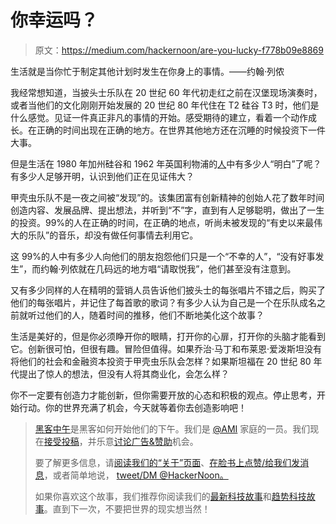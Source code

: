 # 你幸运吗？

> 原文：<https://medium.com/hackernoon/are-you-lucky-f778b09e8869>

生活就是当你忙于制定其他计划时发生在你身上的事情。——约翰·列侬

我经常想知道，当披头士乐队在 20 世纪 60 年代初走红之前在汉堡现场演奏时，或者当他们的文化刚刚开始发展的 20 世纪 80 年代住在 T2 硅谷 T3 时，他们是什么感觉。见证一件真正非凡的事情的开始。感受期待的建立，看着一个动作成长。在正确的时间出现在正确的地方。在世界其他地方还在沉睡的时候投资下一件大事。

但是生活在 1980 年加州硅谷和 1962 年英国利物浦的[人](https://hackernoon.com/tagged/people)中有多少人“明白”了呢？有多少人足够开明，认识到他们正在见证伟大？

甲壳虫乐队不是一夜之间被“发现”的。该集团富有创新精神的创始人花了数年时间创造内容、发展品牌、提出想法，并听到“不”字，直到有人足够聪明，做出了一生的投资。99%的人在正确的时间，在正确的地点，听尚未被发现的“有史以来最伟大的乐队”的音乐，却没有做任何事情去利用它。

这 99%的人中有多少人向他们的朋友抱怨他们只是一个“不幸的人”，“没有好事发生”，而约翰·列侬就在几码远的地方唱“请取悦我”，他们甚至没有注意到。

又有多少同样的人在精明的营销人员告诉他们披头士的每张唱片不错之后，购买了他们的每张唱片，并记住了每首歌的歌词？有多少人认为自己是一个在乐队成名之前就听过他们的人，随着时间的推移，他们不断地美化这个故事？

生活是美好的，但是你必须睁开你的眼睛，打开你的心扉，打开你的头脑才能看到它。创新很可怕，但很有趣。冒险但值得。如果乔治·马丁和布莱恩·爱泼斯坦没有将他们的社会和金融资本投资于甲壳虫乐队会怎样？如果斯坦福在 20 世纪 80 年代提出了惊人的想法，但没有人将其商业化，会怎么样？

你不一定要有创造力才能创新，但你需要开放的心态和积极的观点。停止思考，开始行动。你的世界充满了机会，今天就等着你去创造影响吧！

> [黑客中午](http://bit.ly/Hackernoon)是黑客如何开始他们的下午。我们是 [@AMI](http://bit.ly/atAMIatAMI) 家庭的一员。我们现在[接受投稿](http://bit.ly/hackernoonsubmission)，并乐意[讨论广告&赞助](mailto:partners@amipublications.com)机会。
> 
> 要了解更多信息，请[阅读我们的“关于”页面](https://goo.gl/4ofytp)、[在脸书上点赞/给我们发消息](http://bit.ly/HackernoonFB)，或者简单地说， [tweet/DM @HackerNoon。](https://goo.gl/k7XYbx)
> 
> 如果你喜欢这个故事，我们推荐你阅读我们的[最新科技故事](http://bit.ly/hackernoonlatestt)和[趋势科技故事](https://hackernoon.com/trending)。直到下一次，不要把世界的现实想当然！